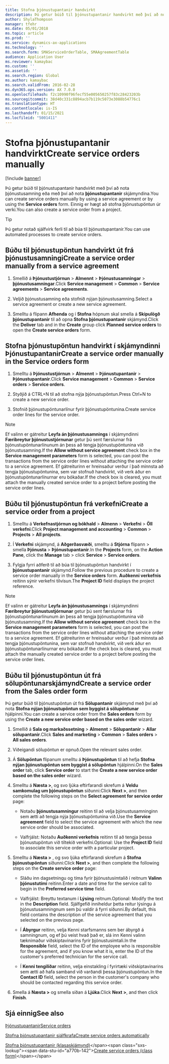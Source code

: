 ```yaml
---
title: Stofna þjónustupantanir handvirkt
description: Þú getur búið til þjónustupantanir handvirkt með því að nota þjónustusamning eða með því að nota **þjónustupantanir** skjámyndina.
author: ShylaThompson
manager: tfehr
ms.date: 05/01/2018
ms.topic: article
ms.prod: ''
ms.service: dynamics-ax-applications
ms.technology: ''
ms.search.form: SMAServiceOrderTable, SMAAgreementTable
audience: Application User
ms.reviewer: kamaybac
ms.custom: ''
ms.assetid: ''
ms.search.region: Global
ms.author: kamaybac
ms.search.validFrom: 2016-02-28
ms.dyn365.ops.version: AX 7.0.0
ms.openlocfilehash: f2c10990f96fecf55e005650257f83c28423203b
ms.sourcegitcommit: 38d40c331c8894acb7b119c5073e3088b54776c1
ms.translationtype: HT
ms.contentlocale: is-IS
ms.lasthandoff: 01/15/2021
ms.locfileid: "5001411"
---
```

# <a name="create-service-orders-manually"></a><span data-ttu-id="a770b-103">Stofna þjónustupantanir handvirkt</span><span class="sxs-lookup"><span data-stu-id="a770b-103">Create service orders manually</span></span>    

[!include [banner](../includes/banner.md)]


<span data-ttu-id="a770b-104">Þú getur búið til þjónustupantanir handvirkt með því að nota þjónustusamning eða með því að nota **þjónustupantanir** skjámyndina.</span><span class="sxs-lookup"><span data-stu-id="a770b-104">You can create service orders manually by using a service agreement or by using the **Service orders** form.</span></span> <span data-ttu-id="a770b-105">Einnig er hægt að stofna þjónustupöntun úr verki.</span><span class="sxs-lookup"><span data-stu-id="a770b-105">You can also create a service order from a project.</span></span>

> [!TIP]
> <P><span data-ttu-id="a770b-106">Þú getur notað sjálfvirk ferli til að búa til þjónustupantanir.</span><span class="sxs-lookup"><span data-stu-id="a770b-106">You can use automated processes to create service orders.</span></span> 

## <a name="create-a-service-order-manually-from-a-service-agreement"></a><span data-ttu-id="a770b-107">Búðu til þjónustupöntun handvirkt út frá þjónustusamningi</span><span class="sxs-lookup"><span data-stu-id="a770b-107">Create a service order manually from a service agreement</span></span>

1.  <span data-ttu-id="a770b-108">Smellið á **Þjónustustjórnun** \> **Almennt** \> **Þjónustusamningar** \> **þjónustusamningar**.</span><span class="sxs-lookup"><span data-stu-id="a770b-108">Click **Service management** \> **Common** \> **Service agreements** \> **Service agreements**.</span></span>

2.  <span data-ttu-id="a770b-109">Veljið þjónustusamning eða stofnið nýjan þjónustusamning.</span><span class="sxs-lookup"><span data-stu-id="a770b-109">Select a service agreement or create a new service agreement.</span></span>

3.  <span data-ttu-id="a770b-110">Smelltu á flipann **Afhenda** og í **Stofna** hópnum skal smella á **Skipulögð þjónustupantanir** til að opna **Stofna þjónustupantanir** skjámynd.</span><span class="sxs-lookup"><span data-stu-id="a770b-110">Click the **Deliver** tab and in the **Create** group click **Planned service orders** to open the **Create service orders** form.</span></span>

## <a name="create-a-service-order-manually-in-the-service-orders-form"></a><span data-ttu-id="a770b-111">Stofna þjónustupöntun handvirkt í skjámyndinni Þjónustupantanir</span><span class="sxs-lookup"><span data-stu-id="a770b-111">Create a service order manually in the Service orders form</span></span>

1.  <span data-ttu-id="a770b-112">Smelltu á **Þjónustustjórnun** \> **Almennt** \> **Þjónustupantanir** \> **Þjónustupantanir**.</span><span class="sxs-lookup"><span data-stu-id="a770b-112">Click **Service management** \> **Common** \> **Service orders** \> **Service orders**.</span></span>

2.  <span data-ttu-id="a770b-113">Styðjið á CTRL+N til að stofna nýja þjónustupöntun.</span><span class="sxs-lookup"><span data-stu-id="a770b-113">Press Ctrl+N to create a new service order.</span></span>

3.  <span data-ttu-id="a770b-114">Stofnið þjónustupöntunarlínur fyrir þjónustupöntunina.</span><span class="sxs-lookup"><span data-stu-id="a770b-114">Create service order lines for the service order.</span></span>

> [!NOTE]
> <P><span data-ttu-id="a770b-115">Ef valinn er gátreitur <STRONG>Leyfa án þjónustusamnings</STRONG> í skjámyndinni <STRONG>Færibreytur þjónustustjórnunar</STRONG> getur þú sent færslurnar frá þjónustupöntunarlínunum án þess að tengja þjónustupöntunina við þjónustusamning.</span><span class="sxs-lookup"><span data-stu-id="a770b-115">If the <STRONG>Allow without service agreement</STRONG> check box in the <STRONG>Service management parameters</STRONG> form is selected, you can post the transactions from the service order lines without attaching the service order to a service agreement.</span></span> <span data-ttu-id="a770b-116">Ef gátreiturinn er hreinsaður verður í það minnsta að tengja þjónustupöntunina, sem var stofnuð handvirkt, við verk áður en þjónustupöntunarlínurnar eru bókaðar.</span><span class="sxs-lookup"><span data-stu-id="a770b-116">If the check box is cleared, you must attach the manually created service order to a project before posting the service order lines.</span></span></P>

## <a name="create-a-service-order-from-a-project"></a><span data-ttu-id="a770b-117">Búðu til þjónustupöntun frá verkefni</span><span class="sxs-lookup"><span data-stu-id="a770b-117">Create a service order from a project</span></span>

1.  <span data-ttu-id="a770b-118">Smelltu á **Verkefnastjórnun og bókhald** \> **Almenn** \> **Verkefni** \> **Öll verkefni**.</span><span class="sxs-lookup"><span data-stu-id="a770b-118">Click **Project management and accounting** \> **Common** \> **Projects** \> **All projects**.</span></span>

2.  <span data-ttu-id="a770b-119">Í **Verkefni** skjámynd, á **Aðgerðasvæði**, smelltu á **Stjórna** flipann \> smella **Þjónusta** \> **Þjónustupantanir**.</span><span class="sxs-lookup"><span data-stu-id="a770b-119">In the **Projects** form, on the **Action Pane**, click the **Manage** tab \> click **Service** \> **Service orders**.</span></span>

3.  <span data-ttu-id="a770b-120">Fylgja fyrri aðferð til að búa til þjónustupöntun handvirkt í **þjónustupantanir** skjámynd.</span><span class="sxs-lookup"><span data-stu-id="a770b-120">Follow the previous procedure to create a service order manually in the **Service orders** form.</span></span> <span data-ttu-id="a770b-121">**Auðkenni verkefnis** reitinn sýnir verkefni tilvísun.</span><span class="sxs-lookup"><span data-stu-id="a770b-121">The **Project ID** field displays the project reference.</span></span>

> [!NOTE]
> <P><span data-ttu-id="a770b-122">Ef valinn er gátreitur <STRONG>Leyfa án þjónustusamnings</STRONG> í skjámyndinni <STRONG>Færibreytur þjónustustjórnunar</STRONG> getur þú sent færslurnar frá þjónustupöntunarlínunum án þess að tengja þjónustupöntunina við þjónustusamning.</span><span class="sxs-lookup"><span data-stu-id="a770b-122">If the <STRONG>Allow without service agreement</STRONG> check box in the <STRONG>Service management parameters</STRONG> form is selected, you can post the transactions from the service order lines without attaching the service order to a service agreement.</span></span> <span data-ttu-id="a770b-123">Ef gátreiturinn er hreinsaður verður í það minnsta að tengja þjónustupöntunina, sem var stofnuð handvirkt, við verk áður en þjónustupöntunarlínurnar eru bókaðar.</span><span class="sxs-lookup"><span data-stu-id="a770b-123">If the check box is cleared, you must attach the manually created service order to a project before posting the service order lines.</span></span></P>

## <a name="create-a-service-order-from-the-sales-order-form"></a><span data-ttu-id="a770b-124">Búðu til þjónustupöntun út frá sölupöntunarskjámynd</span><span class="sxs-lookup"><span data-stu-id="a770b-124">Create a service order from the Sales order form</span></span>

<span data-ttu-id="a770b-125">Þú getur búið til þjónustupöntun út frá **Sölupantanir** skjámynd með því að nota **Stofna nýjan þjónustupöntun sem byggist á sölupöntunar** hjálpinni.</span><span class="sxs-lookup"><span data-stu-id="a770b-125">You can create a service order from the **Sales orders** form by using the **Create a new service order based on the sales order** wizard.</span></span>

1.  <span data-ttu-id="a770b-126">Smellið á **Sala og markaðssetning** \> **Almennt** \> **Sölupantanir** \> **Allar sölupantanir**.</span><span class="sxs-lookup"><span data-stu-id="a770b-126">Click **Sales and marketing** \> **Common** \> **Sales orders** \> **All sales orders**.</span></span>

2.  <span data-ttu-id="a770b-127">Viðeigandi sölupöntun er opnuð.</span><span class="sxs-lookup"><span data-stu-id="a770b-127">Open the relevant sales order.</span></span>

3.  <span data-ttu-id="a770b-128">Á **Sölupöntun** flipanum smelltu á **Þjónustupöntun** til að hefja **Stofna nýjan þjónustupöntun sem byggist á sölupöntun** hjálpinni.</span><span class="sxs-lookup"><span data-stu-id="a770b-128">On the **Sales order** tab, click **Service order** to start the **Create a new service order based on the sales order** wizard.</span></span>

4.  <span data-ttu-id="a770b-129">Smelltu á **Næsta \>**, og svo ljúka eftirfarandi skrefum á **Veldu samkomulag um þjónustupöntun** síðunni:</span><span class="sxs-lookup"><span data-stu-id="a770b-129">Click **Next \>**, and then complete the following steps on the **Select agreement for service order** page:</span></span>
    
      - <span data-ttu-id="a770b-130">Notaðu **þjónustusamningur** reitinn til að velja þjónustusamninginn sem ætti að tengja nýja þjónustupöntunina við.</span><span class="sxs-lookup"><span data-stu-id="a770b-130">Use the **Service agreement** field to select the service agreement with which the new service order should be associated.</span></span>
    
      - <span data-ttu-id="a770b-131">Valfrjálst: Notaðu **Auðkenni verkefnis** reitinn til að tengja þessa þjónustupöntun við tiltekið verkefni.</span><span class="sxs-lookup"><span data-stu-id="a770b-131">Optional: Use the **Project ID** field to associate this service order with a particular project.</span></span>

5.  <span data-ttu-id="a770b-132">Smelltu á **Næsta \>** , og svo ljúka eftirfarandi skrefum á **Stofna þjónustupöntun** síðunni:</span><span class="sxs-lookup"><span data-stu-id="a770b-132">Click **Next \>**, and then complete the following steps on the **Create service order** page:</span></span>
    
      - <span data-ttu-id="a770b-133">Sláðu inn dagsetningu og tíma fyrir þjónustusímtalið í reitnum **Valinn þjónustutími** reitinn.</span><span class="sxs-lookup"><span data-stu-id="a770b-133">Enter a date and time for the service call to begin in the **Preferred service time** field.</span></span>
    
      - <span data-ttu-id="a770b-134">Valfrjálst: Breyttu textanum í **Lýsing** reitnum.</span><span class="sxs-lookup"><span data-stu-id="a770b-134">Optional: Modify the text in the **Description** field.</span></span> <span data-ttu-id="a770b-135">Sjálfgefið inniheldur þetta reitur lýsingu á þjónustusamningnum sem þú valdir á fyrri síðunni.</span><span class="sxs-lookup"><span data-stu-id="a770b-135">By default, this field contains the description of the service agreement that you selected on the previous page.</span></span>
    
      - <span data-ttu-id="a770b-136">Í **Ábyrgur** reitinn, velja Kenni starfsmanns sem ber ábyrgð á samningnum, og ef þú veist hvað það er, slá inn Kenni valinn tæknimaður viðskiptavinarins fyrir þjónustusímtali.</span><span class="sxs-lookup"><span data-stu-id="a770b-136">In the **Responsible** field, select the ID of the employee who is responsible for the agreement, and if you know what it is, enter the ID of the customer's preferred technician for the service call.</span></span>
    
      - <span data-ttu-id="a770b-137">Í **Kenni tengiliðar** reitinn, velja einstakling í fyrirtæki viðskiptavinarins sem ætti að hafa samband við varðandi þessa þjónustupöntun.</span><span class="sxs-lookup"><span data-stu-id="a770b-137">In the **Contact ID** field, select the person in the customer's company who should be contacted regarding this service order.</span></span>

6.  <span data-ttu-id="a770b-138">Smella á **Næsta \>** og smella síðan á **Ljúka**.</span><span class="sxs-lookup"><span data-stu-id="a770b-138">Click **Next \>**, and then click **Finish**.</span></span>


## <a name="see-also"></a><span data-ttu-id="a770b-139">Sjá einnig</span><span class="sxs-lookup"><span data-stu-id="a770b-139">See also</span></span>

[<span data-ttu-id="a770b-140">Þjónustupantanir</span><span class="sxs-lookup"><span data-stu-id="a770b-140">Service orders</span></span>](service-orders.md)

[<span data-ttu-id="a770b-141">Stofna þjónustupantanir sjálfkrafa</span><span class="sxs-lookup"><span data-stu-id="a770b-141">Create service orders automatically</span></span>](create-service-orders-automatically.md)

<span data-ttu-id="a770b-142">[Stofna þjónustupantanir (klasaskjámynd)](https://technet.microsoft.com/library/aa553901\(v=ax.60\))</span><span class="sxs-lookup"><span data-stu-id="a770b-142">[Create service orders (class form)](https://technet.microsoft.com/library/aa553901\(v=ax.60\))</span></span> 

